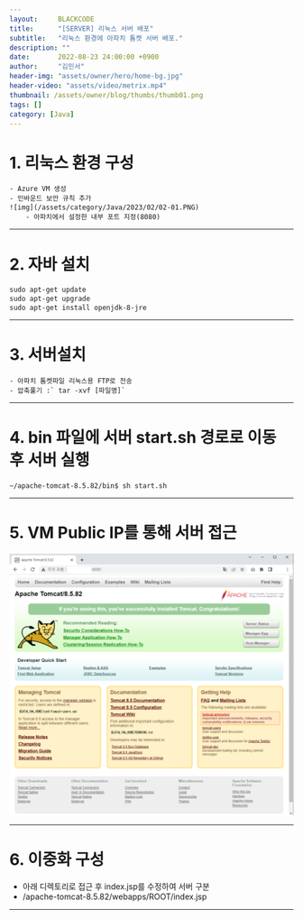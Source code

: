 ```yaml
---
layout:     BLACKCODE
title:      "[SERVER] 리눅스 서버 배포"
subtitle:   "리눅스 환경에 아파치 톰켓 서버 배포."
description: ""
date:       2022-08-23 24:00:00 +0900
author:     "김민서"
header-img: "assets/owner/hero/home-bg.jpg"
header-video: "assets/video/metrix.mp4"
thumbnail: /assets/owner/blog/thumbs/thumb01.png
tags: []
category: [Java]
---
```


# 1. 리눅스 환경 구성
    - Azure VM 생성
    - 인바운드 보안 규칙 추가
    ![img](/assets/category/Java/2023/02/02-01.PNG)
        - 아파치에서 설정한 내부 포트 지정(8080)

---

# 2. 자바 설치
```shell
sudo apt-get update
sudo apt-get upgrade
sudo apt-get install openjdk-8-jre
```

---

# 3. 서버설치
    - 아파치 톰켓파일 리눅스용 FTP로 전송
    - 압축풀기 :` tar -xvf [파일명]`

---

# 4. bin 파일에 서버 start.sh 경로로 이동 후 서버 실행
```shell
~/apache-tomcat-8.5.82/bin$ sh start.sh
```

---

# 5. VM Public IP를 통해 서버 접근
![img](/assets/category/Java/2023/02/02-02.PNG)

---

# 6. 이중화 구성
- 아래 디렉토리로 접근 후 index.jsp를 수정하여 서버 구분
- /apache-tomcat-8.5.82/webapps/ROOT/index.jsp

---



